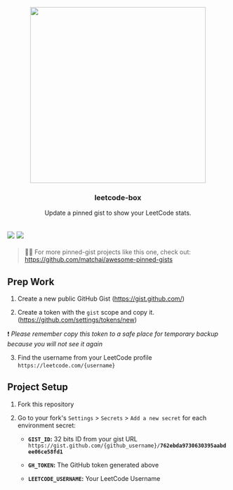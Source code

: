 <p align='center'>
  <img width="400" src="assets/sample.png">
  <h3 align="center">leetcode-box</h3>
  <p align="center">Update a pinned gist to show your LeetCode stats.</p>
</p>

![](https://img.shields.io/github/license/puiiyuen/leetcode-box)
![](https://img.shields.io/github/workflow/status/puiiyuen/leetcode-box/Update%20LeetCode%20gist)
---
> 📌✨ For more pinned-gist projects like this one, check out:
>  https://github.com/matchai/awesome-pinned-gists

## Prep Work

1. Create a new public GitHub Gist (https://gist.github.com/)

2. Create a token with the `gist` scope and copy it. (https://github.com/settings/tokens/new)

❗️ _Please remember copy this token to a safe place for temporary backup because you will not see it again_

3. Find the username from your LeetCode profile `https://leetcode.com/{username}`

## Project Setup

1. Fork this repository
2. Go to your fork's `Settings` > `Secrets` > `Add a new secret` for each environment secret:

   - **`GIST_ID`:** 32 bits ID from your gist URL 
     `https://gist.github.com/{github_username}/`**`762ebda9730630395aabdee06ce58fd1`**
     
   - **`GH_TOKEN`:** The GitHub token generated above
   
   - **`LEETCODE_USERNAME`:** Your LeetCode Username

